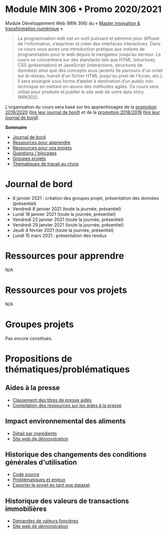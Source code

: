 # Module MIN 306 • Promo 2020/2021

Module Développement Web (MIN 306) du « [Master innovation &amp; transformation numérique](https://www.sciencespo.fr/ecole-management-innovation/fr/formations/innovation-transformation-numerique.html) »

> La programmation web est un outil puissant et pérenne pour diffuser de l'information, s’exprimer et créer des interfaces interactives.
> Dans ce cours vous aurez une introduction pratique aux notions de programmation pour le web depuis le navigateur jusqu’au serveur.
> Le cours se concentrera sur des standards tels que HTML (structure), CSS (présentation) et JavaScript (interactions, structures de données) ainsi que des concepts sous-jacents (le parcours d'un octet sur le réseau, transit d'un fichier HTML jusqu'au pixel de l'écran, etc.).
> Il sera enseigné sous forme d’atelier à destination d’un public non technique en mettant en œuvre des méthodes agiles.
> Ce cours sera utilisé pour produire et publier le site web de votre data story (MIN302).

L'organisation du cours sera basé sur les apprentissages de la [promotion 2019/2020](https://github.com/oncletom/m2-min-2019) ([lire leur journal de bord](https://github.com/oncletom/m2-min-2019/blob/master/JOURNAL.md)) et de la [promotion 2018/2019](https://github.com/oncletom/m2-min-2018) ([lire leur journal de bord](https://github.com/oncletom/m2-min-2018/blob/master/JOURNAL.md#jeudi-29-novembre)).

**Sommaire**

   * [Journal de bord](#journal-de-bord)
   * [Ressources pour apprendre](#ressources-pour-apprendre)
   * [Ressources pour vos projets](#ressources-pour-vos-projets)
   * [Questions / blocages](#questions--blocages)
   * [Groupes projets](#groupes-projets)
   * [Thématiques de travail au choix](#thématiques-de-travail-au-choix)

# Journal de bord

- 6 janvier 2021 : création des groupes projet, présentation des données (présentiel)
- Vendredi 8 janvier 2021 (toute la journée, présentiel)
- Lundi 18 janvier 2021 (toute la journée, présentiel)
- Vendredi 22 janvier 2021 (toute la journée, présentiel)
- Vendredi 29 janvier 2021 (toute la journée, présentiel)
- Jeudi 4 février 2021 (toute la journée, présentiel)
- Lundi 15 mars 2021 : présentation des rendus

# Ressources pour apprendre

N/A

# Ressources pour vos projets

N/A

# Groupes projets

Pas encore constitués.

# Propositions de thématiques/problématiques

## Aides à la presse

- [Classement des titres de presse aidés ](https://www.data.gouv.fr/en/datasets/aides-a-la-presse-classement-des-titres-de-presse-aides/)
- [Compilation des ressources sur les aides à la presse](https://www.data.gouv.fr/en/datasets/aides-a-la-presse-1/)

## Impact environnemental des aliments

- [Détail par ingrédients](https://data.ademe.fr/datasets/agribalyse-detail-ingredient)
- [Site web de démonstration](http://app.agribalyse.fr)

## Historique des changements des conditions générales d'utilisation

- [Code source](https://github.com/ambanum/CGUs/)
- [Problématiques et enjeux](https://github.com/ambanum/CGUs/wiki/CGUs---Potential-Data-Use-Cases)
- [Exporter le projet en tant que dataset](https://github.com/ambanum/CGUs/blob/master/scripts/export/README.md)

## Historique des valeurs de transactions immobilières

- [Demandes de valeurs foncières](https://www.data.gouv.fr/fr/datasets/demandes-de-valeurs-foncieres/)
- [Site web de démonstration](https://app.dvf.etalab.gouv.fr/)
